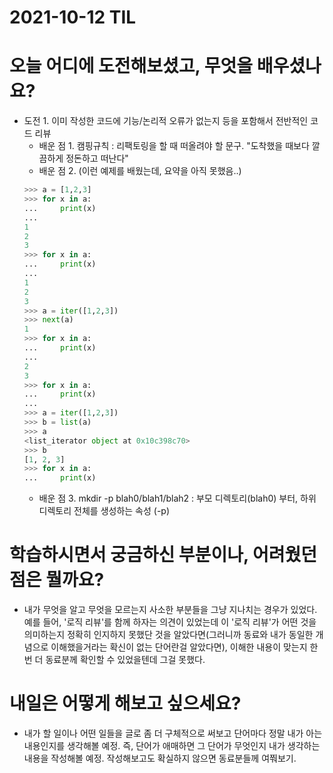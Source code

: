 # 2021-10-12 TIL 

# 오늘 어디에 도전해보셨고, 무엇을 배우셨나요?
- 도전 1. 이미 작성한 코드에 기능/논리적 오류가 없는지 등을 포함해서 전반적인 코드 리뷰
    - 배운 점 1. 캠핑규칙
    : 리팩토링을 할 때 떠올려야 할 문구. 
    "도착했을 때보다 깔끔하게 정돈하고 떠난다"
    - 배운 점 2. (이런 예제를 배웠는데, 요약을 아직 못했음..)
    ``` python
    >>> a = [1,2,3]
    >>> for x in a:
    ...     print(x)
    ... 
    1
    2
    3
    >>> for x in a:
    ...     print(x)
    ... 
    1
    2
    3
    >>> a = iter([1,2,3])
    >>> next(a)
    1
    >>> for x in a:
    ...     print(x)
    ... 
    2
    3
    >>> for x in a:
    ...     print(x)
    ... 
    >>> a = iter([1,2,3])
    >>> b = list(a)
    >>> a
    <list_iterator object at 0x10c398c70>
    >>> b
    [1, 2, 3]
    >>> for x in a:
    ...     print(x)

    ```
    - 배운 점 3. mkdir -p blah0/blah1/blah2
    : 부모 디렉토리(blah0) 부터, 하위 디렉토리 전체를 생성하는 속성 (-p)


# 학습하시면서 궁금하신 부분이나, 어려웠던 점은 뭘까요?
- 내가 무엇을 알고 무엇을 모르는지 사소한 부분들을 그냥 지나치는 경우가 있었다. 
예를 들어, '로직 리뷰'를 함께 하자는 의견이 있었는데 이 '로직 리뷰'가 어떤 것을 의미하는지 정확히 인지하지 못했단 것을 알았다면(그러니까 동료와 내가 동일한 개념으로 이해했을거라는 확신이 없는 단어란걸 알았다면), 이해한 내용이 맞는지 한번 더 동료분께 확인할 수 있었을텐데 그걸 못했다. 

# 내일은 어떻게 해보고 싶으세요?
- 내가 할 일이나 어떤 일들을 글로 좀 더 구체적으로 써보고 단어마다 정말 내가 아는 내용인지를 생각해볼 예정. 즉, 단어가 애매하면 그 단어가 무엇인지 내가 생각하는 내용을 작성해볼 예정. 작성해보고도 확실하지 않으면 동료분들께 여쭤보기. 